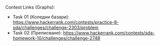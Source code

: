 Contest Links (Graphs):

- Task 01 (Коледни базари): https://www.hackerrank.com/contests/practice-8-sda/challenges/challenge-2303/problem
- Task 02 (Преписване): https://www.hackerrank.com/contests/sda-homework-10/challenges/challenge-2748

